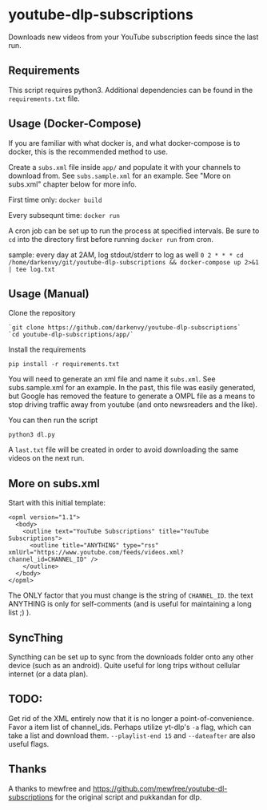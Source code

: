# youtube-dlp-subscriptions

Downloads new videos from your YouTube subscription feeds since the last run.


## Requirements

This script requires python3. Additional dependencies can be found in the `requirements.txt` file.

## Usage (Docker-Compose)
If you are familiar with what docker is, and what docker-compose is to docker, this is the recommended method to use.

Create a `subs.xml` file inside `app/` and populate it with your channels to download from. See `subs.sample.xml` for an example. See "More on subs.xml" chapter below for more info.

First time only: `docker build`

Every subsequnt time: `docker run`

A cron job can be set up to run the process at specified intervals. Be sure to `cd` into the directory first before running `docker run` from cron.

sample:
every day at 2AM, log stdout/stderr to log as well
`0 2 * * * cd /home/darkenvy/git/youtube-dlp-subscriptions && docker-compose up 2>&1 | tee log.txt`

## Usage (Manual)

Clone the repository

    `git clone https://github.com/darkenvy/youtube-dlp-subscriptions`
    `cd youtube-dlp-subscriptions/app/`

Install the requirements

    pip install -r requirements.txt

You will need to generate an xml file and name it `subs.xml`. See subs.sample.xml for an example. In the past, this file was easily generated, but Google has removed the feature to generate a OMPL file as a means to stop driving traffic away from youtube (and onto newsreaders and the like).

You can then run the script

    python3 dl.py

A `last.txt` file will be created in order to avoid downloading the same videos on the next run.

## More on subs.xml

Start with this initial template:
```
<opml version="1.1">
  <body>
    <outline text="YouTube Subscriptions" title="YouTube Subscriptions">
      <outline title="ANYTHING" type="rss" xmlUrl="https://www.youtube.com/feeds/videos.xml?channel_id=CHANNEL_ID" />
    </outline>
  </body>
</opml>
```

The ONLY factor that you must change is the string of `CHANNEL_ID`. the text ANYTHING is only for self-comments (and is useful for maintaining a long list ;) ).

## SyncThing
Syncthing can be set up to sync from the downloads folder onto any other device (such as an android). Quite useful for long trips without cellular internet (or a data plan).

## TODO:
Get rid of the XML entirely now that it is no longer a point-of-convenience.
Favor a item list of channel_ids. Perhaps utilize yt-dlp's `-a` flag, which can take a list and download them. `--playlist-end 15` and `--dateafter` are also useful flags.

## Thanks

A thanks to mewfree and https://github.com/mewfree/youtube-dl-subscriptions for the original script and pukkandan for dlp.
